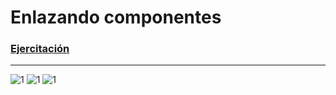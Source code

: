 # Enlazando componentes

### [Ejercitación](/git/ejercitacion.pdf)
----------------------------------------------------------------
![1](1.png)
![1](2.png)
![1](3.png)